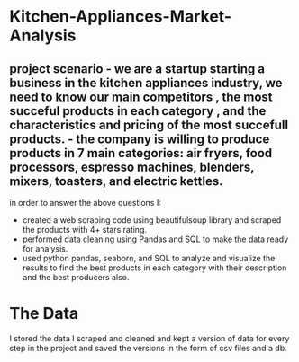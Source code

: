 # Kitchen-Appliances-Market-Analysis
## project scenario - we are a startup starting a business in the kitchen appliances industry, we need to know **our main competitors** , **the most succeful products in each category** , and the **characteristics and pricing of the most succefull products.** - the company is willing to produce products in 7 main categories: air fryers, food processors, espresso machines, blenders, mixers, toasters, and electric kettles. 
in order to answer the above questions I:
- created a web scraping code using beautifulsoup library and scraped the products with 4+ stars rating.
- performed data cleaning using Pandas and SQL to make the data ready for analysis.
- used python pandas, seaborn, and SQL to analyze and visualize the results to find the best products in each category with their description and the best producers also.
# The Data
I stored the data I scraped and cleaned and kept a version of data for every step in the project and saved the versions in the form of csv files and a db.  
